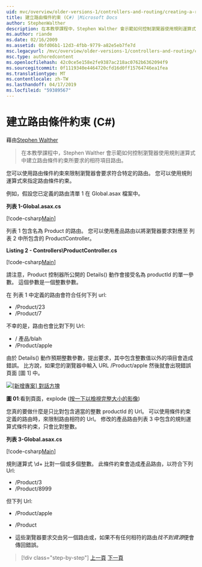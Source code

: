 ```yaml
---
uid: mvc/overview/older-versions-1/controllers-and-routing/creating-a-route-constraint-cs
title: 建立路由條件約束 (C#) |Microsoft Docs
author: StephenWalther
description: 在本教學課程中，Stephen Walther 會示範如何控制瀏覽器使用規則運算式中建立路由條件約束所要求的相符項目路由。
ms.author: riande
ms.date: 02/16/2009
ms.assetid: 0bfd06b1-12d3-4fbb-9779-a82e5eb7fe7d
msc.legacyurl: /mvc/overview/older-versions-1/controllers-and-routing/creating-a-route-constraint-cs
msc.type: authoredcontent
ms.openlocfilehash: 42c0ce5e158e2fe9387ac218ac0762b6362094f9
ms.sourcegitcommit: 0f1119340e4464720cfd16d0ff15764746ea1fea
ms.translationtype: MT
ms.contentlocale: zh-TW
ms.lasthandoff: 04/17/2019
ms.locfileid: "59389567"
---
```

# <a name="creating-a-route-constraint-c"></a>建立路由條件約束 (C#)

藉由[Stephen Walther](https://github.com/StephenWalther)

> 在本教學課程中，Stephen Walther 會示範如何控制瀏覽器使用規則運算式中建立路由條件約束所要求的相符項目路由。


您可以使用路由條件約束來限制瀏覽器會要求符合特定的路由。 您可以使用規則運算式來指定路由條件約束。

例如，假設您已定義的路由清單 1 在 Global.asax 檔案中。

**列表 1-Global.asax.cs**

[!code-csharp[Main](creating-a-route-constraint-cs/samples/sample1.cs)]

列表 1 包含名為 Product 的路由。 您可以使用產品路由以將瀏覽器要求對應至 列表 2 中所包含的 ProductController。

**Listing 2 - Controllers\ProductController.cs**

[!code-csharp[Main](creating-a-route-constraint-cs/samples/sample2.cs)]

請注意，Product 控制器所公開的 Details() 動作會接受名為 productId 的單一參數。 這個參數是一個整數參數。

在 列表 1 中定義的路由會符合任何下列 url:

- /Product/23
- /Product/7

不幸的是，路由也會比對下列 Url:

- / 產品/blah
- /Product/apple

由於 Details() 動作預期整數參數，提出要求，其中包含整數值以外的項目會造成錯誤。 比方說，如果您的瀏覽器中輸入 URL /Product/apple 然後就會出現錯誤頁面 [圖 1] 中。


[![[新增專案] 對話方塊](creating-a-route-constraint-cs/_static/image1.jpg)](creating-a-route-constraint-cs/_static/image1.png)

**圖 01**:看到頁面，explode ([按一下以檢視完整大小的影像](creating-a-route-constraint-cs/_static/image2.png))


您真的要做什麼是只比對包含適當的整數 productId 的 Url。 可以使用條件約束定義的路由時，來限制路由相符的 Url。 修改的產品路由列表 3 中包含的規則運算式條件約束，只會比對整數。

**列表 3-Global.asax.cs**

[!code-csharp[Main](creating-a-route-constraint-cs/samples/sample3.cs)]

規則運算式 \d+ 比對一個或多個整數。 此條件約束會造成產品路由，以符合下列 Url:

- /Product/3
- /Product/8999

但下列 Url:

- /Product/apple
- /Product

- 這些瀏覽器要求交由另一個路由或，如果不有任何相符的路由*找不到資源*便會傳回錯誤。

> [!div class="step-by-step"]
> [上一頁](creating-custom-routes-cs.md)
> [下一頁](creating-a-custom-route-constraint-cs.md)
